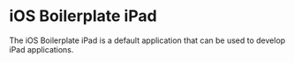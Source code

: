# iOS Boilerplate iPad
The iOS Boilerplate iPad is a default application that can be used to develop iPad applications. 
